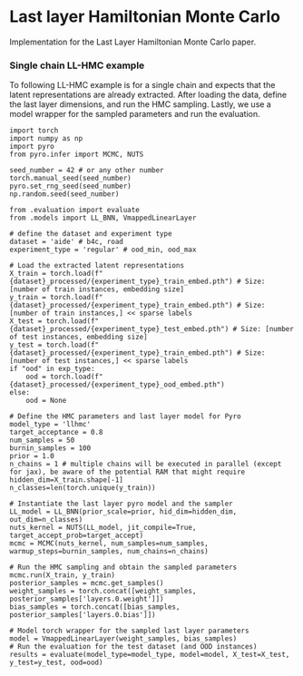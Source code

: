 # Last layer Hamiltonian Monte Carlo
Implementation for the Last Layer Hamiltonian Monte Carlo paper.

### Single chain LL-HMC example

To following LL-HMC example is for a single chain and expects that the latent representations are already extracted.
After loading the data, define the last layer dimensions, and run the HMC sampling.
Lastly, we use a model wrapper for the sampled parameters and run the evaluation.

```
import torch
import numpy as np
import pyro
from pyro.infer import MCMC, NUTS

seed_number = 42 # or any other number
torch.manual_seed(seed_number)
pyro.set_rng_seed(seed_number)
np.random.seed(seed_number)

from .evaluation import evaluate
from .models import LL_BNN, VmappedLinearLayer

# define the dataset and experiment type
dataset = 'aide' # b4c, road
experiment_type = 'regular' # ood_min, ood_max

# Load the extracted latent representations 
X_train = torch.load(f"{dataset}_processed/{experiment_type}_train_embed.pth") # Size: [number of train instances, embedding size]
y_train = torch.load(f"{dataset}_processed/{experiment_type}_train_embed.pth") # Size: [number of train instances,] << sparse labels
X_test = torch.load(f"{dataset}_processed/{experiment_type}_test_embed.pth") # Size: [number of test instances, embedding size]
y_test = torch.load(f"{dataset}_processed/{experiment_type}_train_embed.pth") # Size: [number of test instances,] << sparse labels
if "ood" in exp_type:
    ood = torch.load(f"{dataset}_processed/{experiment_type}_ood_embed.pth")
else:
    ood = None

# Define the HMC parameters and last layer model for Pyro
model_type = 'llhmc'
target_acceptance = 0.8
num_samples = 50
burnin_samples = 100
prior = 1.0
n_chains = 1 # multiple chains will be executed in parallel (except for jax), be aware of the potential RAM that might require
hidden_dim=X_train.shape[-1] 
n_classes=len(torch.unique(y_train))

# Instantiate the last layer pyro model and the sampler
LL_model = LL_BNN(prior_scale=prior, hid_dim=hidden_dim, out_dim=n_classes)
nuts_kernel = NUTS(LL_model, jit_compile=True, target_accept_prob=target_accept) 
mcmc = MCMC(nuts_kernel, num_samples=num_samples, warmup_steps=burnin_samples, num_chains=n_chains)

# Run the HMC sampling and obtain the sampled parameters
mcmc.run(X_train, y_train)
posterior_samples = mcmc.get_samples()
weight_samples = torch.concat([weight_samples, posterior_samples['layers.0.weight']])
bias_samples = torch.concat([bias_samples, posterior_samples['layers.0.bias']])

# Model torch wrapper for the sampled last layer parameters 
model = VmappedLinearLayer(weight_samples, bias_samples)
# Run the evaluation for the test dataset (and OOD instances)
results = evaluate(model_type=model_type, model=model, X_test=X_test, y_test=y_test, ood=ood)
```
